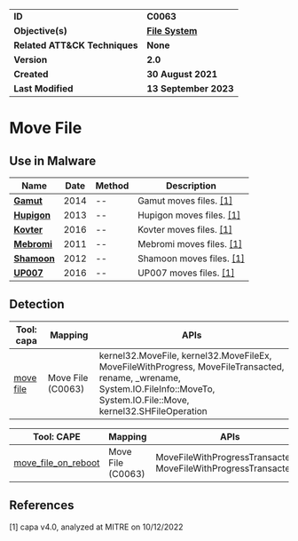 <table>
<tr>
<td><b>ID</b></td>
<td><b>C0063</b></td>
</tr>
<tr>
<td><b>Objective(s)</b></td>
<td><b><a href="../file-system">File System</a></b></td>
</tr>
<tr>
<td><b>Related ATT&CK Techniques</b></td>
<td><b>None</b></td>
</tr>
<tr>
<td><b>Version</b></td>
<td><b>2.0</b></td>
</tr>
<tr>
<td><b>Created</b></td>
<td><b>30 August 2021</b></td>
</tr>
<tr>
<td><b>Last Modified</b></td>
<td><b>13 September 2023</b></td>
</tr>
</table>


# Move File

## Use in Malware

|Name|Date|Method|Description|
|---|---|---|---|
|[**Gamut**](../xample-malware/gamut.md)|2014|--|Gamut moves files. [[1]](#1)|
|[**Hupigon**](../xample-malware/hupigon.md)|2013|--|Hupigon moves files. [[1]](#1)|
|[**Kovter**](../xample-malware/kovter.md)|2016|--|Kovter moves files. [[1]](#1)|
|[**Mebromi**](../xample-malware/mebromi.md)|2011|--|Mebromi moves files. [[1]](#1)|
|[**Shamoon**](../xample-malware/shamoon.md)|2012|--|Shamoon moves files. [[1]](#1)|
|[**UP007**](../xample-malware/up007.md)|2016|--|UP007 moves files. [[1]](#1)|

## Detection

|Tool: capa|Mapping|APIs|
|---|---|---|
|[move file](https://github.com/mandiant/capa-rules/blob/master/host-interaction/file-system/move/move-file.yml)|Move File (C0063)|kernel32.MoveFile, kernel32.MoveFileEx, MoveFileWithProgress, MoveFileTransacted, rename, _wrename, System.IO.FileInfo::MoveTo, System.IO.File::Move, kernel32.SHFileOperation|

|Tool: CAPE|Mapping|APIs|
|---|---|---|
|[move_file_on_reboot](https://github.com/CAPESandbox/community/tree/master/modules/signatures/move_file_on_reboot.py)|Move File (C0063)|MoveFileWithProgressTransactedA, MoveFileWithProgressTransactedW|

## References

<a name="1">[1]</a> capa v4.0, analyzed at MITRE on 10/12/2022

